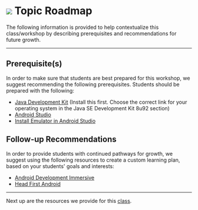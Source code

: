 # ![](https://ga-dash.s3.amazonaws.com/production/assets/logo-9f88ae6c9c3871690e33280fcf557f33.png) Topic Roadmap

The following information is provided to help contextualize this class/workshop by describing prerequisites and recommendations for future growth.

---

## Prerequisite(s)

In order to make sure that students are best prepared for this workshop, we suggest recommending the following prerequisites. Students should be prepared with the following:

- [Java Development Kit](http://www.oracle.com/technetwork/java/javase/downloads/jdk8-downloads-2133151.html) (Install this first. Choose the correct link for your operating system in the Java SE Development Kit 8u92 section)
- [Android Studio](https://developer.android.com/studio/index.html)
- [Install Emulator in Android Studio](https://developer.android.com/studio/run/managing-avds.html)


## Follow-up Recommendations

In order to provide students with continued pathways for growth, we suggest using the following resources to create a custom learning plan, based on your students' goals and interests:

* [Android Development Immersive](https://generalassemb.ly/education/android-development-immersive)
* [Head First Android](https://www.amazon.com/Head-First-Android-Development-Griffiths/dp/1449362184/ref=sr_1_1?ie=UTF8&qid=1467811744&sr=8-1&keywords=head+first+android)

---

Next up are the resources we provide for this [class](./04-tools-policies.md).

